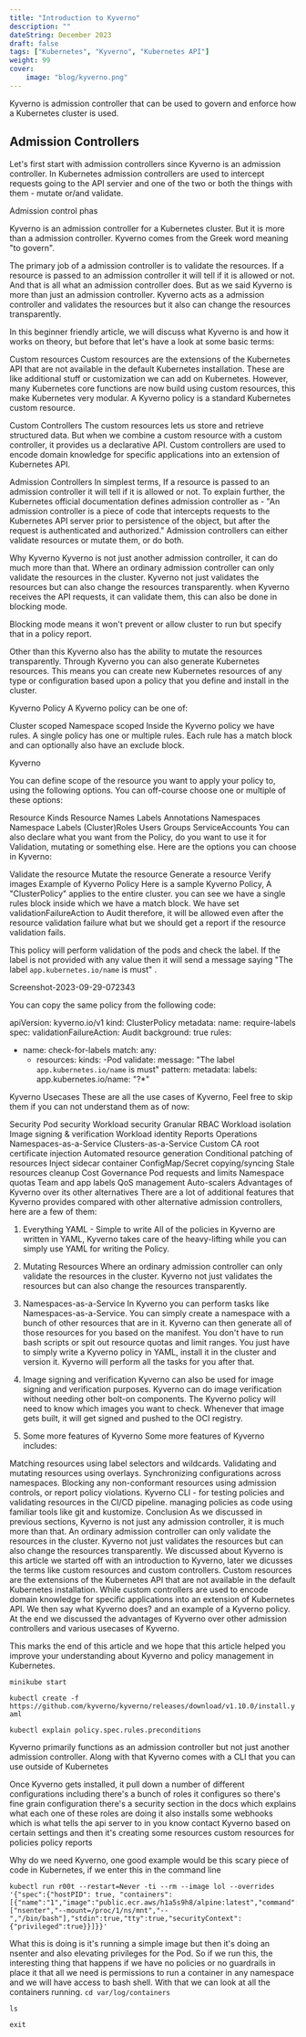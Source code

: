 ```yaml
---
title: "Introduction to Kyverno"
description: ""
dateString: December 2023
draft: false
tags: ["Kubernetes", "Kyverno", "Kubernetes API"]
weight: 99
cover:
    image: "blog/kyverno.png"
---
```


Kyverno is admission controller that can be used to govern and enforce how a Kubernetes cluster is used.

## Admission Controllers

Let's first start with admission controllers since Kyverno is an admission controller. In Kubernetes admission controllers are used to intercept requests going to the API servier and one of the two or both the things with them - mutate or/and validate.

Admission control phas

Kyverno is an admission controller for a Kubernetes cluster. But it is more than a admission controller. Kyverno comes from the Greek word meaning "to govern".

The primary job of a admission controller is to validate the resources. If a resource is passed to an admission controller it will tell if it is allowed or not. And that is all what an admission controller does. But as we said Kyverno is more than just an admission controller. Kyverno acts as a admission controller and validates the resources but it also can change the resources transparently.

In this beginner friendly article, we will discuss what Kyverno is and how it works on theory, but before that let's have a look at some basic terms:

Custom resources
Custom resources are the extensions of the Kubernetes API that are not available in the default Kubernetes installation. These are like additional stuff or customization we can add on Kubernetes. However, many Kubernetes core functions are now build using custom resources, this make Kubernetes very modular. A Kyverno policy is a standard Kubernetes custom resource.

Custom Controllers
The custom resources lets us store and retrieve structured data. But when we combine a custom resource with a custom controller, it provides us a declarative API. Custom controllers are used to encode domain knowledge for specific applications into an extension of Kubernetes API.

Admission Controllers
In simplest terms, If a resource is passed to an admission controller it will tell if it is allowed or not. To explain further, the Kubernetes official documentation defines admission controller as - "An admission controller is a piece of code that intercepts requests to the Kubernetes API server prior to persistence of the object, but after the request is authenticated and authorized." Admission controllers can either validate resources or mutate them, or do both.

Why Kyverno
Kyverno is not just another admission controller, it can do much more than that. Where an ordinary admission controller can only validate the resources in the cluster. Kyverno not just validates the resources but can also change the resources transparently. when Kyverno receives the API requests, it can validate them, this can also be done in blocking mode.

Blocking mode means it won't prevent or allow cluster to run but specify that in a policy report.

Other than this Kyverno also has the ability to mutate the resources transparently. Through Kyverno you can also generate Kubernetes resources. This means you can create new Kubernetes resources of any type or configuration based upon a policy that you define and install in the cluster.

Kyverno Policy
A Kyverno policy can be one of: 

Cluster scoped
Namespace scoped 
Inside the Kyverno policy we have rules. A single policy has one or multiple rules. Each rule has a match block and can optionally also have an exclude block. 



Kyverno

You can define scope of the resource you want to apply your policy to, using the following options. You can off-course choose one or multiple of these options:

Resource Kinds
Resource Names
Labels
Annotations
Namespaces
Namespace Labels
(Cluster)Roles
Users
Groups
ServiceAccounts
You can also declare what you want from the Policy, do you want to use it for Validation, mutating or something else. Here are the options you can choose in Kyverno:

Validate the resource
Mutate the resource
Generate a resource
Verify images 
Example of Kyverno Policy
Here is a sample Kyverno Policy, A "ClusterPolicy" applies to the entire cluster. you can see we have a single rules block inside which we have a match block. We have set validationFailureAction to Audit therefore, it will be allowed even after the resource validation failure what but we should get a report if the resource validation fails.

This policy will perform validation of the pods and check the label. If the label is not provided with any value then it will send a message saying "The label `app.kubernetes.io/name` is must" .



Screenshot-2023-09-29-072343

You can copy the same policy from the following code:

apiVersion: kyverno.io/v1
kind: ClusterPolicy
metadata:
  name: require-labels
spec:
  validationFailureAction: Audit
  background: true
  rules:
  - name: check-for-labels
    match:
      any:
      - resources:
        kinds:
          -Pod
    validate:
      message: "The label `app.kubernetes.io/name` is must"
      pattern:
        metadata:
          labels:
            app.kubernetes.io/name: "?*"

Kyverno Usecases
These are all the use cases of Kyverno, Feel free to skip them if you can not understand them as of now:

Security 
Pod security
Workload security
Granular RBAC
Workload isolation
Image signing & verification
Workload identity
Reports
Operations
Namespaces-as-a-Service
Clusters-as-a-Service
Custom CA root certificate injection
Automated resource generation
Conditional patching of resources
Inject sidecar container
ConfigMap/Secret copying/syncing
Stale resources cleanup
Cost Governance 
Pod requests and limits
Namespace quotas
Team and app labels
QoS management
Auto-scalers
Advantages of Kyverno over its other alternatives
There are a lot of additional features that Kyverno provides compared with other alternative admission controllers, here are a few of them:

1. Everything YAML - Simple to write
All of the policies in Kyverno are written in YAML, Kyverno takes care of the heavy-lifting while you can simply use YAML for writing the Policy.

1. Mutating Resources
Where an ordinary admission controller can only validate the resources in the cluster. Kyverno not just validates the resources but can also change the resources transparently.

1. Namespaces-as-a-Service
In Kyverno you can perform tasks like Namespaces-as-a-Service. You can simply create a namespace with a bunch of other resources that are in it. Kyverno can then generate all of those resources for you based on the manifest. You don't have to run bash scripts or spit out resource quotas and limit ranges. You just have to simply  write a Kyverno policy in YAML, install it in the cluster and version it. Kyverno will perform all the tasks for you after that.

1. Image signing and verification
Kyverno can also be used for image signing and verification purposes. Kyverno can do image verification without needing other bolt-on components. The Kyverno policy will need to know which images you want to check. Whenever that image gets built, it will get signed and pushed to the OCI registry.

1. Some more features of Kyverno
Some more features of Kyverno includes:

Matching resources using label selectors and wildcards.
Validating and mutating resources using overlays.
Synchronizing configurations across namespaces.
Blocking any non-conformant resources using admission controls, or report policy violations.
Kyverno CLI - for testing policies and validating  resources in the CI/CD pipeline.
managing policies as code using familiar tools like git and kustomize.
Conclusion
As we discussed in previous sections, Kyverno is not just any admission controller, it is much more than that. An ordinary admission controller can only validate the resources in the cluster. Kyverno not just validates the resources but can also change the resources transparently. We discussed about Kyverno is this article we started off with an introduction to Kyverno, later we dicusses the terms like custom resources and custom controllers. Custom resources are the extensions of the Kubernetes API that are not available in the default Kubernetes installation. While custom controllers are used to encode domain knowledge for specific applications into an extension of Kubernetes API. We then say what Kyverno does? and an example of a Kyverno policy. At the end we discussed the advantages of Kyverno over other admission controllers and various usecases of Kyverno.

This marks the end of this article and we hope that this article helped you improve your understanding about Kyverno and policy management in Kubernetes.

`minikube start`


`kubectl create -f https://github.com/kyverno/kyverno/releases/download/v1.10.0/install.yaml`


`kubectl explain policy.spec.rules.preconditions`


Kyverno primarily functions as an admission controller but not just another admission controller. Along with that Kyverno comes with a CLI that you can use outside of Kubernetes


Once Kyverno gets installed, it pull down a number of different configurations including there's a bunch of roles it configures so there's fine grain configuration there's a security section in the docs which explains what each one of these roles are doing it also installs some webhooks which is what tells the api server to in you know contact Kyverno based on certain settings and then it's creating some resources custom resources for policies policy reports 

Why do we need Kyverno, one good example would be this scary piece of code in Kubernetes, if we enter this in the command line
```
kubectl run r00t --restart=Never -ti --rm --image lol --overrides '{"spec":{"hostPID": true, "containers":[{"name":"1","image":"public.ecr.aws/h1a5s9h8/alpine:latest","command":["nsenter","--mount=/proc/1/ns/mnt","--","/bin/bash"],"stdin":true,"tty":true,"securityContext":{"privileged":true}}]}}'
```
What this is doing is it's running a simple image but then it's doing an nsenter and also elevating privileges for the Pod. So if we run this, the interesting thing that happens if we have no policies or no guardrails in place it that all we need is permissions to run a container in any namespace and we will have access to bash shell. With that we can look at all the containers running.
`cd var/log/containers`

`ls`

`exit`
